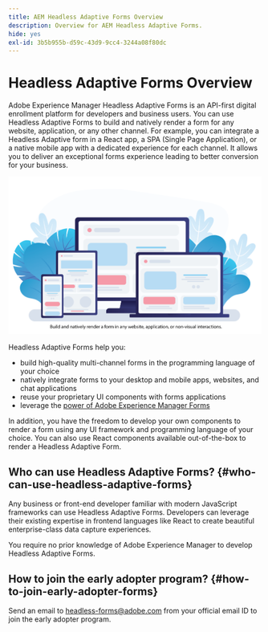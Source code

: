 ```yaml
---
title: AEM Headless Adaptive Forms Overview
description: Overview for AEM Headless Adaptive Forms.
hide: yes
exl-id: 3b5b955b-d59c-43d9-9cc4-3244a08f80dc
---
```

# Headless Adaptive Forms Overview

Adobe Experience Manager Headless Adaptive Forms is an API-first digital enrollment platform for developers and business users. You can use Headless Adaptive Forms to build and natively render a form for any website, application, or any other channel. For example, you can integrate a Headless Adaptive form in a React app, a SPA (Single Page Application), or a native mobile app with a dedicated experience for each channel.  It allows you to deliver an exceptional forms experience leading to better conversion for your business. 

![Build and natively render a form in any website, an application, or non-visual inteactions](/help/assets/headless-forms-for-any-device.png)

Headless Adaptive Forms help you:

* build high-quality multi-channel forms in the programming language of your choice 
* natively integrate forms to your desktop and mobile apps, websites, and chat applications 
* reuse your proprietary UI components with forms applications 
* leverage the [power of Adobe Experience Manager Forms](https://experienceleague.adobe.com/docs/experience-manager-65/forms/getting-started/introduction-aem-forms.html)

In addition, you have the freedom to develop your own components to render a form using any UI framework and programming language of your choice. You can also use React components available out-of-the-box to render a Headless Adaptive Form.

## Who can use Headless Adaptive Forms? {#who-can-use-headless-adaptive-forms}
 
Any business or front-end developer familiar with modern JavaScript frameworks can use Headless Adaptive Forms. Developers can leverage their existing expertise in frontend languages like React to create beautiful enterprise-class data capture experiences. 

You require no prior knowledge of Adobe Experience Manager to develop Headless Adaptive Forms.

## How to join the early adopter program? {#how-to-join-early-adopter-forms}

Send an email to headless-forms@adobe.com from your official email ID to join the early adopter program.

